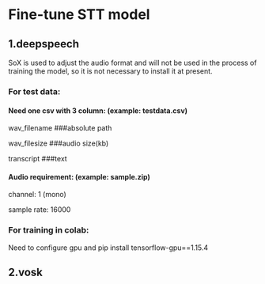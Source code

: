 # Fine-tune STT model

## 1.deepspeech

SoX is used to adjust the audio format and will not be used in the process of training the model, so it is not necessary to install it at present.

### For test data:

#### Need one csv with 3 column: (example: testdata.csv)

wav_filename   ###absolute path

wav_filesize   ###audio size(kb)

transcript   ###text

#### Audio requirement: (example: sample.zip)

channel: 1 (mono)

sample rate: 16000

### For training in colab:

Need to configure gpu and pip install tensorflow-gpu==1.15.4

## 2.vosk



